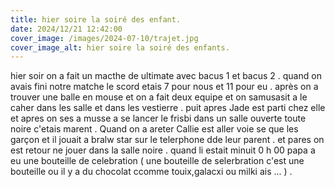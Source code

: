 ```yaml
---
title: hier soire la soiré des enfant.
date: 2024/12/21 12:42:00
cover_image: /images/2024-07-10/trajet.jpg
cover_image_alt: hier soire la soiré des enfants.
---
```


hier soir on a fait un macthe de ultimate avec bacus 1 et bacus 2 .
quand on  avais fini notre matche le scord etais 7 pour nous et 11 pour eu .
après on a trouver une balle en mouse et on a fait deux equipe et on samusasit a le caher  dans les salle et dans les vestierre .
puit apres Jade est parti chez elle et apres on ses a musse  a se lancer le frisbi dans un salle ouverte toute noire c'etais marent .
Quand on a areter  Callie est aller voie se que les garçon et il jouait a bralw star sur le telerphone dde leur parent . et pares on est retour ne jouer dans la salle noire . 
quand li estait minuit 0 h 00 papa a eu une bouteille de celebration ( une bouteille de selerbration  c'est une bouteille ou il y a du chocolat ccomme touix,galacxi ou milki ais ... ) .